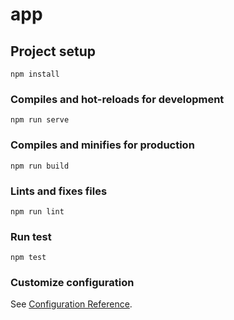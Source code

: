 # app

## Project setup
```
npm install
```

### Compiles and hot-reloads for development
```
npm run serve
```

### Compiles and minifies for production
```
npm run build
```

### Lints and fixes files
```
npm run lint
```
### Run test
```
npm test
```

### Customize configuration
See [Configuration Reference](https://cli.vuejs.org/config/).
